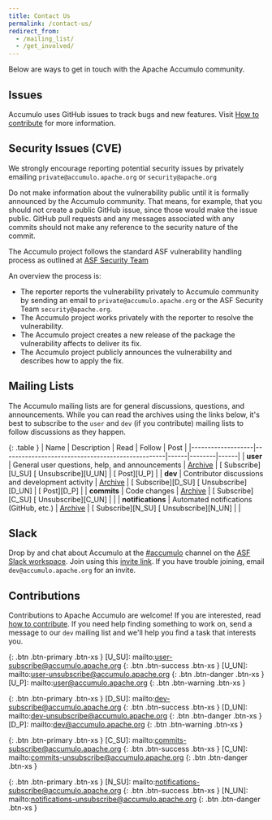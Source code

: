 ```yaml
---
title: Contact Us
permalink: /contact-us/
redirect_from:
  - /mailing_list/
  - /get_involved/
---
```


Below are ways to get in touch with the Apache Accumulo community.

## Issues

Accumulo uses GitHub issues to track bugs and new features. Visit [How to contribute](/how-to-contribute) for more information.

## Security Issues (CVE)

We strongly encourage reporting potential security issues by privately emailing `private@accumulo.apache.org` or 
`security@apache.org`

Do not make information about the vulnerability public until it is formally announced by the Accumulo community. 
That means, for example, that you should not create a public GitHub issue, since those would make the issue public. 
GitHub pull requests and any messages associated with any commits should not make any reference to the security nature 
of the commit.

The Accumulo project follows the standard ASF vulnerability handling process as outlined at [ASF Security Team](https://www.apache.org/security/#asf-security-team)

An overview the process is:
- The reporter reports the vulnerability privately to Accumulo community by sending an email to 
`private@accumulo.apache.org` or the ASF Security Team  `security@apache.org`.
- The Accumulo project works privately with the reporter to resolve the vulnerability.
- The Accumulo project creates a new release of the package the vulnerability affects to deliver its fix.
- The Accumulo project publicly announces the vulnerability and describes how to apply the fix.

## Mailing Lists

The Accumulo mailing lists are for general discussions, questions, and announcements. While you can read the archives
using the links below, it's best to subscribe to the `user` and `dev` (if you contribute) mailing lists to
follow discussions as they happen.

{: .table }
| Name              | Description                                      | Read | Follow | Post |
|-------------------|--------------------------------------------------|------|--------|------|
| **user**          | General user questions, help, and announcements  | [<span class="glyphicon glyphicon-search"/> Archive][U_A] | [<span class="glyphicon glyphicon-plus"/> Subscribe][U_SU] [<span class="glyphicon glyphicon-remove"/> Unsubscribe][U_UN] | [<span class="glyphicon glyphicon-envelope"/> Post][U_P] |
| **dev**           | Contributor discussions and development activity | [<span class="glyphicon glyphicon-search"/> Archive][D_A] | [<span class="glyphicon glyphicon-plus"/> Subscribe][D_SU] [<span class="glyphicon glyphicon-remove"/> Unsubscribe][D_UN] | [<span class="glyphicon glyphicon-envelope"/> Post][D_P] |
| **commits**       | Code changes                                     | [<span class="glyphicon glyphicon-search"/> Archive][C_A] | [<span class="glyphicon glyphicon-plus"/> Subscribe][C_SU] [<span class="glyphicon glyphicon-remove"/> Unsubscribe][C_UN] | |
| **notifications** | Automated notifications (GitHub, etc.)             | [<span class="glyphicon glyphicon-search"/> Archive][N_A] | [<span class="glyphicon glyphicon-plus"/> Subscribe][N_SU] [<span class="glyphicon glyphicon-remove"/> Unsubscribe][N_UN] | |

## Slack

Drop by and chat about Accumulo at the [#accumulo][accumulo-channel] channel on the [ASF Slack workspace][asf-slack]. Join using this [invite link][slack-invite]. If you have trouble joining, email `dev@accumulo.apache.org` for an invite.

## Contributions

Contributions to Apache Accumulo are welcome! If you are interested, read [how to contribute][contribute]. If you need help finding something to work on, send a message to our `dev` mailing list and we'll help you find a task that interests you.

[U_A]: https://lists.apache.org/list.html?user@accumulo.apache.org
{: .btn .btn-primary .btn-xs }
[U_SU]: mailto:user-subscribe@accumulo.apache.org
{: .btn .btn-success .btn-xs }
[U_UN]: mailto:user-unsubscribe@accumulo.apache.org
{: .btn .btn-danger .btn-xs }
[U_P]: mailto:user@accumulo.apache.org
{: .btn .btn-warning .btn-xs }

[D_A]: https://lists.apache.org/list.html?dev@accumulo.apache.org
{: .btn .btn-primary .btn-xs }
[D_SU]: mailto:dev-subscribe@accumulo.apache.org
{: .btn .btn-success .btn-xs }
[D_UN]: mailto:dev-unsubscribe@accumulo.apache.org
{: .btn .btn-danger .btn-xs }
[D_P]: mailto:dev@accumulo.apache.org
{: .btn .btn-warning .btn-xs }

[C_A]: https://lists.apache.org/list.html?commits@accumulo.apache.org
{: .btn .btn-primary .btn-xs }
[C_SU]: mailto:commits-subscribe@accumulo.apache.org
{: .btn .btn-success .btn-xs }
[C_UN]: mailto:commits-unsubscribe@accumulo.apache.org
{: .btn .btn-danger .btn-xs }

[N_A]: https://lists.apache.org/list.html?notifications@accumulo.apache.org
{: .btn .btn-primary .btn-xs }
[N_SU]: mailto:notifications-subscribe@accumulo.apache.org
{: .btn .btn-success .btn-xs }
[N_UN]: mailto:notifications-unsubscribe@accumulo.apache.org
{: .btn .btn-danger .btn-xs }

[asf-slack]: https://the-asf.slack.com/
[accumulo-channel]: https://the-asf.slack.com/messages/CERNB8NDC
[slack-invite]: https://s.apache.org/slack-invite
[contribute]: /how-to-contribute/
